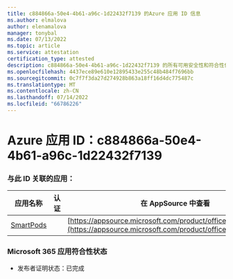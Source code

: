 ```yaml
---
title: c884866a-50e4-4b61-a96c-1d22432f7139 的Azure 应用 ID 信息
ms.author: elmalova
author: elenamalova
manager: tonybal
ms.date: 07/13/2022
ms.topic: article
ms.service: attestation
certification_type: attested
description: c884866a-50e4-4b61-a96c-1d22432f7139 的所有可用安全性和符合性信息。
ms.openlocfilehash: 4437ece89e610e12895433e255c48b484f7696bb
ms.sourcegitcommit: 0c7f7f3da27d274928b863a18ff16d4dc775487c
ms.translationtype: MT
ms.contentlocale: zh-CN
ms.lasthandoff: 07/14/2022
ms.locfileid: "66786226"
---
```

# <a name="azure-app-id-c884866a-50e4-4b61-a96c-1d22432f7139"></a>Azure 应用 ID：c884866a-50e4-4b61-a96c-1d22432f7139


### <a name="apps-associated-with-this-id"></a>与此 ID 关联的应用：
| **应用名称** | **认证** | **在 AppSource 中查看** |
|--------------|---------------|-----------------------|
| [SmartPods](../forward/WA200004105.md) |  | [https://appsource.microsoft.com/product/office/WA200004105](https://appsource.microsoft.com/product/office/WA200004105) |

### <a name="microsoft-365-app-compliance-status"></a>Microsoft 365 应用符合性状态
- 发布者证明状态：已完成
